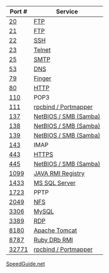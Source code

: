 | Port # | Service |
|--------|---------|
|     [20](https://www.speedguide.net/port.php?port=20) | [FTP](../../Services/FTP/README.md) |
|     [21](https://www.speedguide.net/port.php?port=21) | [FTP](../../Services/FTP/README.md) |
|     [22](https://www.speedguide.net/port.php?port=22) | [SSH](../../Services/SSH/README.md) |
|     [23](https://www.speedguide.net/port.php?port=23) | [Telnet](../../Services/Telnet/README.md) |
|     [25](https://www.speedguide.net/port.php?port=25) | [SMTP](../../Services/SMTP/README.md) |
|     [53](https://www.speedguide.net/port.php?port=53) | [DNS](../../Services/DNS/README.md) |
|     [79](https://www.speedguide.net/port.php?port=79) | [Finger](../../Services/Finger/README.md) |
|     [80](https://www.speedguide.net/port.php?port=80) | [HTTP](../../Services/HTTP_HTTPS/README.md) |
|    [110](https://www.speedguide.net/port.php?port=110) | POP3 |
|    [111](https://www.speedguide.net/port.php?port=111) | [rpcbind / Portmapper](../../Services/rpcbind_PortMapper/README.md) |
|    [137](https://www.speedguide.net/port.php?port=137) | [NetBIOS / SMB (Samba)](../../Services/NetBIOS_SMB_Samba/README.md) |
|    [138](https://www.speedguide.net/port.php?port=138) | [NetBIOS / SMB (Samba)](../../Services/NetBIOS_SMB_Samba/README.md) |
|    [139](https://www.speedguide.net/port.php?port=139) | [NetBIOS / SMB (Samba)](../../Services/NetBIOS_SMB_Samba/README.md) |
|    [143](https://www.speedguide.net/port.php?port=143) | IMAP |
|    [443](https://www.speedguide.net/port.php?port=443) | [HTTPS](../../Services/HTTP_HTTPS/README.md) |
|    [445](https://www.speedguide.net/port.php?port=445) | [NetBIOS / SMB (Samba)](../../Services/NetBIOS_SMB_Samba/README.md) |
|   [1099](https://www.speedguide.net/port.php?port=1099) | [JAVA RMI Registry](../../Services/Java/README.md) |
|   [1433](https://www.speedguide.net/port.php?port=1433) | [MS SQL Server](../../Services/MSSQL/README.md) |
|   [1723](https://www.speedguide.net/port.php?port=1723) | PPTP |
|   [2049](https://www.speedguide.net/port.php?port=2049) | [NFS](../../Services/NFS/README.md) |
|   [3306](https://www.speedguide.net/port.php?port=3306) | [MySQL](../../Services/MySQL/README.md) |
|   [3389](https://www.speedguide.net/port.php?port=3389) | [RDP](../../Services/RDP/README.md) |
|   [8180](https://www.speedguide.net/port.php?port=8180) | [Apache Tomcat](../../Services/Java/Apache_Tomcat/README.md) |
|   [8787](https://www.speedguide.net/port.php?port=8787) | [Ruby DRb RMI](../../Services/Ruby_DRb_RMI/README.md) |
|  [32771](https://www.speedguide.net/port.php?port=32771) | [rpcbind / Portmapper](../../Services/rpcbind_PortMapper/README.md) |

[SpeedGuide.net](https://www.speedguide.net/port.php)